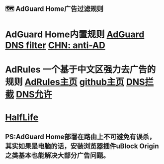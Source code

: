 ## :world_map:  AdGuard Home广告过滤规则
# AdGuard Home内置规则   [AdGuard DNS filter](https://adguardteam.github.io/AdGuardSDNSFilter/Filters/filter.txt)		[CHN: anti-AD](https://anti-ad.net/easylist.txt)
# AdRules 一个基于中文区强力去广告的规则 [AdRules主页](https://cats-team.github.io/AdRules/)    [github主页](https://github.com/Cats-Team/AdRules)    [DNS拦截](https://cats-team.github.io/AdRules/dns.txt)    [DNS允许](https://cats-team.github.io/AdRules/allow.txt)
# [HalfLife](https://github.com/o0HalfLife0o/list)

## PS:AdGuard Home部署在路由上不可避免有误杀，其实如果是电脑的话，安装浏览器插件uBlock Origin之类基本也能解决大部分广告问题。